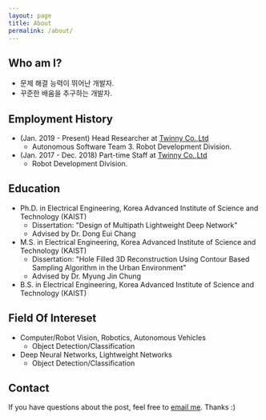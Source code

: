 ```yaml
---
layout: page
title: About
permalink: /about/
---
```

## Who am I?
* 문제 해결 능력이 뛰어난 개발자.
* 꾸준한 배움을 추구하는 개발자.

## Employment History
* (Jan. 2019 - Present) Head Researcher at [Twinny Co.,Ltd](https://twinny.ai/)
    * Autonomous Software Team 3. Robot Development Division.
* (Jan. 2017 - Dec. 2018) Part-time Staff at [Twinny Co.,Ltd](https://twinny.ai/)
    * Robot Development Division.    

## Education
* Ph.D. in Electrical Engineering, Korea Advanced Institute of Science and Technology (KAIST)
    * Dissertation: "Design of Multipath Lightweight Deep Network"
    * Advised by Dr. Dong Eui Chang
* M.S. in Electrical Engineering, Korea Advanced Institute of Science and Technology (KAIST)
    * Dissertation: "Hole Filled 3D Reconstruction Using Contour Based Sampling Algorithm in the Urban Environment"
    * Advised by Dr. Myung Jin Chung
* B.S. in Electrical Engineering, Korea Advanced Institute of Science and Technology (KAIST)

## Field Of Intereset
* Computer/Robot Vision, Robotics, Autonomous Vehicles
    * Object Detection/Classification
* Deep Neural Networks, Lightweight Networks
    * Object Detection/Classification
## Contact
If you have questions about the post, feel free to [email me](mailto:undol26@gmail.com). Thanks :)


<!-- ### _config.yml
> Code block will look like this.
```yml
highlighter-theme: monokai //you can change your syntax color scheme.
date_format: "%Y-%M-%D" //and date format.
```

### Screenshots
#### Page
![alt text](/public/img/screenshot-1.png)
#### Articles
![alt text](/public/img/screenshot-2.png)
#### Page - Mobile
![alt text](/public/img/screenshot-m1.png)
#### Page - Articles
![alt text](/public/img/screenshot-m2.png) -->
